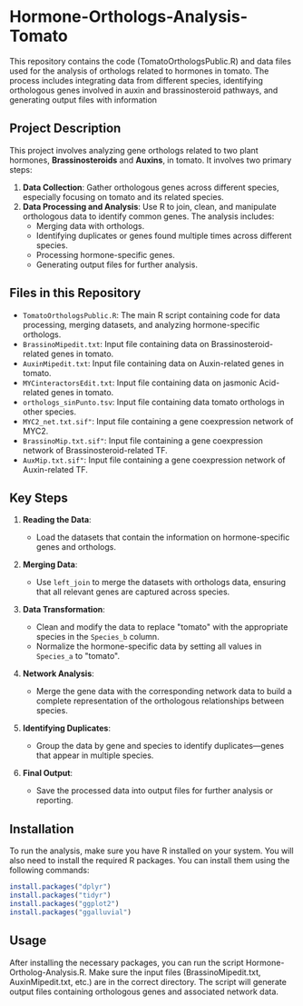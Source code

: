 # Hormone-Orthologs-Analysis-Tomato
This repository contains the code (TomatoOrthologsPublic.R) and data files used for the analysis of orthologs related to hormones in tomato. The process includes integrating data from different species, identifying orthologous genes involved in auxin and brassinosteroid pathways, and generating output files with information 
## Project Description

This project involves analyzing gene orthologs related to two plant hormones, **Brassinosteroids** and **Auxins**, in tomato. It involves two primary steps:

1. **Data Collection**: Gather orthologous genes across different species, especially focusing on tomato and its related species.
2. **Data Processing and Analysis**: Use R to join, clean, and manipulate orthologous data to identify common genes. The analysis includes:
   - Merging data with orthologs.
   - Identifying duplicates or genes found multiple times across different species.
   - Processing hormone-specific genes.
   - Generating output files for further analysis.

## Files in this Repository

- `TomatoOrthologsPublic.R`: The main R script containing code for data processing, merging datasets, and analyzing hormone-specific orthologs.
- `BrassinoMipedit.txt`: Input file containing data on Brassinosteroid-related genes in tomato.
- `AuxinMipedit.txt`: Input file containing data on Auxin-related genes in tomato.
- `MYCinteractorsEdit.txt`: Input file containing data on jasmonic Acid-related genes in tomato.
- `orthologs_sinPunto.tsv`: Input file containing data tomato orthologs in other species.
- `MYC2_net.txt.sif"`: Input file containing a gene coexpression network of MYC2.
- `BrassinoMip.txt.sif"`: Input file containing a gene coexpression network of Brassinosteroid-related TF.
- `AuxMip.txt.sif"`: Input file containing a gene coexpression network of Auxin-related TF.

## Key Steps

1. **Reading the Data**:
   - Load the datasets that contain the information on hormone-specific genes and orthologs.

2. **Merging Data**:
   - Use `left_join` to merge the datasets with orthologs data, ensuring that all relevant genes are captured across species.

3. **Data Transformation**:
   - Clean and modify the data to replace "tomato" with the appropriate species in the `Species_b` column.
   - Normalize the hormone-specific data by setting all values in `Species_a` to "tomato".

4. **Network Analysis**:
   - Merge the gene data with the corresponding network data to build a complete representation of the orthologous relationships between species.

5. **Identifying Duplicates**:
   - Group the data by gene and species to identify duplicates—genes that appear in multiple species.

6. **Final Output**:
   - Save the processed data into output files for further analysis or reporting.

## Installation

To run the analysis, make sure you have R installed on your system. You will also need to install the required R packages. You can install them using the following commands:

```R
install.packages("dplyr")
install.packages("tidyr")
install.packages("ggplot2")
install.packages("ggalluvial")

```

## Usage
After installing the necessary packages, you can run the script Hormone-Ortholog-Analysis.R. Make sure the input files (BrassinoMipedit.txt, AuxinMipedit.txt, etc.) are in the correct directory. The script will generate output files containing orthologous genes and associated network data.
